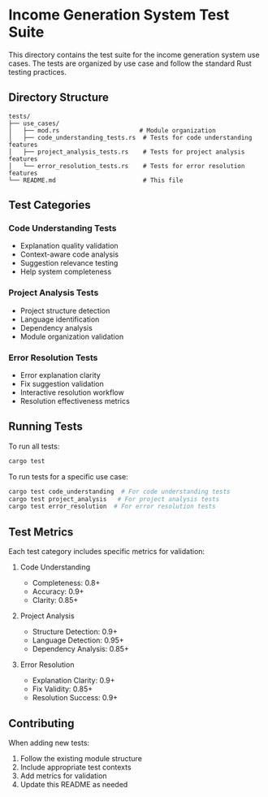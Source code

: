 # Income Generation System Test Suite

This directory contains the test suite for the income generation system use cases. The tests are organized by use case and follow the standard Rust testing practices.

## Directory Structure

```
tests/
├── use_cases/
│   ├── mod.rs                      # Module organization
│   ├── code_understanding_tests.rs  # Tests for code understanding features
│   ├── project_analysis_tests.rs    # Tests for project analysis features
│   └── error_resolution_tests.rs    # Tests for error resolution features
└── README.md                        # This file
```

## Test Categories

### Code Understanding Tests
- Explanation quality validation
- Context-aware code analysis
- Suggestion relevance testing
- Help system completeness

### Project Analysis Tests
- Project structure detection
- Language identification
- Dependency analysis
- Module organization validation

### Error Resolution Tests
- Error explanation clarity
- Fix suggestion validation
- Interactive resolution workflow
- Resolution effectiveness metrics

## Running Tests

To run all tests:
```bash
cargo test
```

To run tests for a specific use case:
```bash
cargo test code_understanding  # For code understanding tests
cargo test project_analysis   # For project analysis tests
cargo test error_resolution  # For error resolution tests
```

## Test Metrics

Each test category includes specific metrics for validation:

1. Code Understanding
   - Completeness: 0.8+
   - Accuracy: 0.9+
   - Clarity: 0.85+

2. Project Analysis
   - Structure Detection: 0.9+
   - Language Detection: 0.95+
   - Dependency Analysis: 0.85+

3. Error Resolution
   - Explanation Clarity: 0.9+
   - Fix Validity: 0.85+
   - Resolution Success: 0.9+

## Contributing

When adding new tests:
1. Follow the existing module structure
2. Include appropriate test contexts
3. Add metrics for validation
4. Update this README as needed 